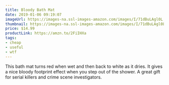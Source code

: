 ```yaml
---
title: Bloody Bath Mat
date: 2019-01-06 09:19:07
imageUrl: https://images-na.ssl-images-amazon.com/images/I/71dBuLAgl0L._SX679_.jpg
thumbnail: https://images-na.ssl-images-amazon.com/images/I/71dBuLAgl0L._SR600,315_.jpg
price: $14.99
productLink: https://amzn.to/2FiIHXa
tags:
- cheap
- useful
- wtf
---
```


This bath mat turns red when wet and then back to white as it dries. It gives a nice bloody footprint effect when you step out of the shower. A great gift for serial killers and crime scene investigators.